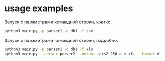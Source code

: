 # usage examples

Запуск с параметрами командной строки, кратко.
```bash
python3 main.py -p parser1 -o db1 -f csv
```

Запуск с параметрами командной строки, подробно.
```bash
python3 main.py -p parser1 -o db1 -f xls
python3 main.py --parser parser2 --output pars2_250_a_z_xls --format xls --sort desc
```
